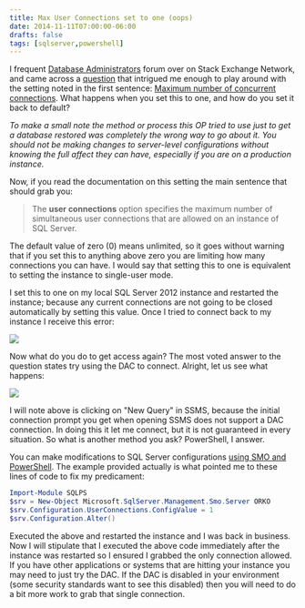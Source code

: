 ```yaml
---
title: Max User Connections set to one (oops)
date: 2014-11-11T07:00:00-06:00
drafts: false
tags: [sqlserver,powershell]
---
```


I frequent <a href="http://dba.stackexchange.com" target="_blank">Database Administrators</a> forum over on Stack Exchange Network, and came across a <a href="http://dba.stackexchange.com/q/81019/507" target="_blank">question</a> that intrigued me enough to play around with the setting noted in the first sentence: <a href="http://msdn.microsoft.com/en-us/library/ms187030.aspx" target="_blank">Maximum number of concurrent connections</a>. What happens when you set this to one, and how do you set it back to default?

_To make a small note the method or process this OP tried to use just to get a database restored was completely the wrong way to go about it. You should not be making changes to server-level configurations without knowing the full affect they can have, especially if you are on a production instance._

Now, if you read the documentation on this setting the main sentence that should grab you:
<blockquote>The <strong>user connections</strong> option specifies the maximum number of simultaneous user connections that are allowed on an instance of SQL Server.</blockquote>
The default value of zero (0) means unlimited, so it goes without warning that if you set this to anything above zero you are limiting how many connections you can have. I would say that setting this to one is equivalent to setting the instance to single-user mode.

I set this to one on my local SQL Server 2012 instance and restarted the instance; because any current connections are not going to be closed automatically by setting this value. Once I tried to connect back to my instance I receive this error:

![](/images/maxconnections_1.png)

Now what do you do to get access again? The most voted answer to the question states try using the DAC to connect. Alright, let us see what happens:

![](/images/maxconnections_2.png)

I will note above is clicking on "New Query" in SSMS, because the initial connection prompt you get when opening SSMS does not support a DAC connection. In doing this it let me connect, but it is not guaranteed in every situation. So what is another method you ask? PowerShell, I answer.

You can make modifications to SQL Server configurations <a href="http://msdn.microsoft.com/en-us/library/ms162157.aspx" target="_blank">using SMO and PowerShell</a>. The example provided actually is what pointed me to these lines of code to fix my predicament:

```powershell
Import-Module SQLPS
$srv = New-Object Microsoft.SqlServer.Management.Smo.Server ORKO
$srv.Configuration.UserConnections.ConfigValue = 1
$srv.Configuration.Alter()
```

Executed the above and restarted the instance and I was back in business. Now I will stipulate that I executed the above code immediately after the instance was restarted so I ensured I grabbed the only connection allowed. If you have other applications or systems that are hitting your instance you may need to just try the DAC. If the DAC is disabled in your environment (some security standards want to see this disabled) then you will need to do a bit more work to grab that single connection.
